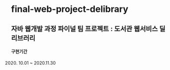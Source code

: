 # final-web-project-delibrary
## 자바 웹개발 과정 파이널 팀 프로젝트 : 도서관 웹서비스 딜리브러리

#### 구현기간
2020. 10.01 ~ 2020.11.30
